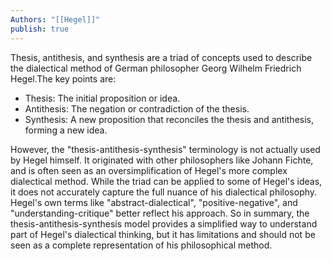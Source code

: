 ```yaml
---
Authors: "[[Hegel]]"
publish: true
---
```

Thesis, antithesis, and synthesis are a triad of concepts used to describe the dialectical method of German philosopher Georg Wilhelm Friedrich Hegel.The key points are:

- Thesis: The initial proposition or idea.
- Antithesis: The negation or contradiction of the thesis.
- Synthesis: A new proposition that reconciles the thesis and antithesis, forming a new idea.

However, the "thesis-antithesis-synthesis" terminology is not actually used by Hegel himself. It originated with other philosophers like Johann Fichte, and is often seen as an oversimplification of Hegel's more complex dialectical method. While the triad can be applied to some of Hegel's ideas, it does not accurately capture the full nuance of his dialectical philosophy. Hegel's own terms like "abstract-dialectical", "positive-negative", and "understanding-critique" better reflect his approach. So in summary, the thesis-antithesis-synthesis model provides a simplified way to understand part of Hegel's dialectical thinking, but it has limitations and should not be seen as a complete representation of his philosophical method.